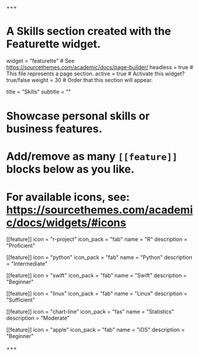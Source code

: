 +++
# A Skills section created with the Featurette widget.
widget = "featurette"  # See https://sourcethemes.com/academic/docs/page-builder/
headless = true  # This file represents a page section.
active = true  # Activate this widget? true/false
weight = 30  # Order that this section will appear.

title = "Skills"
subtitle = ""

# Showcase personal skills or business features.
# 
# Add/remove as many `[[feature]]` blocks below as you like.
# 
# For available icons, see: https://sourcethemes.com/academic/docs/widgets/#icons

[[feature]]
  icon = "r-project"
  icon_pack = "fab"
  name = "R"
  description = "Proficient"

[[feature]]
  icon = "python"
  icon_pack = "fab"
  name = "Python"
  description = "Intermediate"

[[feature]]
  icon = "swift"
  icon_pack = "fab"
  name = "Swift"
  description = "Beginner"
  
[[feature]]
  icon = "linux"
  icon_pack = "fab"
  name = "Linux"
  description = "Sufficient"

[[feature]]
  icon = "chart-line"
  icon_pack = "fas"
  name = "Statistics"
  description = "Moderate"
 
[[feature]]
  icon = "apple"
  icon_pack = "fab"
  name = "iOS"
  description = "Beginner"

+++
